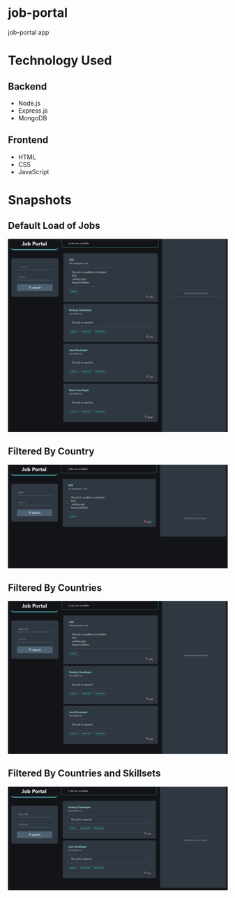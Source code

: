 # job-portal
job-portal app

# Technology Used

## Backend
- Node.js
- Express.js
- MongoDB

## Frontend
- HTML
- CSS
- JavaScript

# Snapshots

## Default Load of Jobs

![Unfiltered](/snapshots/unfiltered.png)

## Filtered By Country
![country filter](/snapshots/country-filter.png)

## Filtered By Countries

![multiple countries filter](/snapshots/countries-filter.png)

## Filtered By Countries and Skillsets

![countries and skillsets filter](/snapshots/countries-skillsets-filter.png)